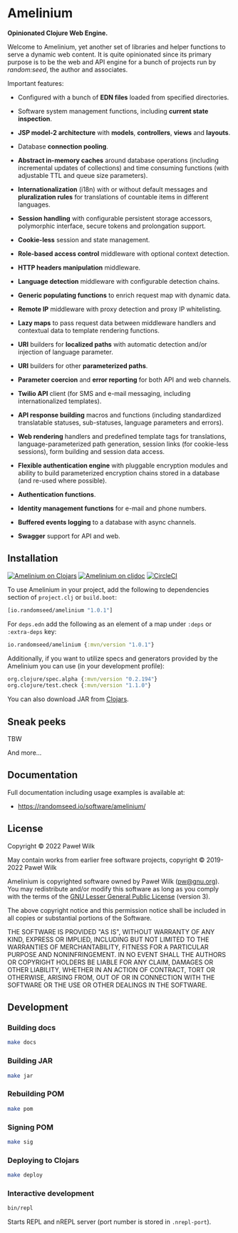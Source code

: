 # Amelinium

**Opinionated Clojure Web Engine.**

Welcome to Amelinium, yet another set of libraries and helper functions to serve
a dynamic web content. It is quite opinionated since its primary purpose is to be the
web and API engine for a bunch of projects run by *random:seed*, the author and
associates.

Important features:

* Configured with a bunch of **EDN files** loaded from specified directories.

* Software system management functions, including **current state inspection**.

* **JSP model-2 architecture** with **models**, **controllers**, **views** and **layouts**.

* Database **connection pooling**.

* **Abstract in-memory caches** around database operations (including incremental
  updates of collections) and time consuming functions (with adjustable TTL and queue
  size parameters).

* **Internationalization** (i18n) with or without default messages and
  **pluralization rules** for translations of countable items in different languages.

* **Session handling** with configurable persistent storage accessors, polymorphic
  interface, secure tokens and prolongation support.

* **Cookie-less** session and state management.

* **Role-based access control** middleware with optional context detection.

* **HTTP headers manipulation** middleware.

* **Language detection** middleware with configurable detection chains.

* **Generic populating functions** to enrich request map with dynamic data.

* **Remote IP** middleware with proxy detection and proxy IP whitelisting.

* **Lazy maps** to pass request data between middleware handlers and contextual data
  to template rendering functions.

* **URI** builders for **localized paths** with automatic detection and/or injection
  of language parameter.

* **URI** builders for other **parameterized paths**.

* **Parameter coercion** and **error reporting** for both API and web channels.

* **Twilio API** client (for SMS and e-mail messaging, including internationalized templates).

* **API response building** macros and functions (including standardized translatable
  statuses, sub-statuses, language parameters and errors).

* **Web rendering** handlers and predefined template tags for translations,
  language-parameterized path generation, session links (for cookie-less sessions),
  form building and session data access.

* **Flexible authentication engine** with pluggable encryption modules and ability to
  build parameterized encryption chains stored in a database (and re-used where
  possible).

* **Authentication functions**.

* **Identity management functions** for e-mail and phone numbers.

* **Buffered events logging** to a database with async channels.

* **Swagger** support for API and web.

## Installation

[![Amelinium on Clojars](https://img.shields.io/clojars/v/io.randomseed/amelinium.svg)](https://clojars.org/io.randomseed/amelinium)
[![Amelinium on cljdoc](https://cljdoc.org/badge/io.randomseed/amelinium)](https://cljdoc.org/d/io.randomseed/amelinium/CURRENT)
[![CircleCI](https://circleci.com/gh/randomseed-io/amelinium.svg?style=svg)](https://circleci.com/gh/randomseed-io/amelinium)

To use Amelinium in your project, add the following to dependencies section of
`project.clj` or `build.boot`:

```clojure
[io.randomseed/amelinium "1.0.1"]
```

For `deps.edn` add the following as an element of a map under `:deps` or
`:extra-deps` key:

```clojure
io.randomseed/amelinium {:mvn/version "1.0.1"}
```

Additionally, if you want to utilize specs and generators provided by the Amelinium
you can use (in your development profile):

```clojure
org.clojure/spec.alpha {:mvn/version "0.2.194"}
org.clojure/test.check {:mvn/version "1.1.0"}
```

You can also download JAR from [Clojars](https://clojars.org/io.randomseed/amelinium).

## Sneak peeks

TBW

And more…

## Documentation

Full documentation including usage examples is available at:

* https://randomseed.io/software/amelinium/

## License

Copyright © 2022 Paweł Wilk

May contain works from earlier free software projects, copyright © 2019-2022 Paweł Wilk

Amelinium is copyrighted software owned by Paweł Wilk (pw@gnu.org). You may
redistribute and/or modify this software as long as you comply with the terms of
the [GNU Lesser General Public License][LICENSE] (version 3).

The above copyright notice and this permission notice shall be included in all
copies or substantial portions of the Software.

THE SOFTWARE IS PROVIDED "AS IS", WITHOUT WARRANTY OF ANY KIND, EXPRESS OR
IMPLIED, INCLUDING BUT NOT LIMITED TO THE WARRANTIES OF MERCHANTABILITY, FITNESS
FOR A PARTICULAR PURPOSE AND NONINFRINGEMENT. IN NO EVENT SHALL THE AUTHORS OR
COPYRIGHT HOLDERS BE LIABLE FOR ANY CLAIM, DAMAGES OR OTHER LIABILITY, WHETHER
IN AN ACTION OF CONTRACT, TORT OR OTHERWISE, ARISING FROM, OUT OF OR IN
CONNECTION WITH THE SOFTWARE OR THE USE OR OTHER DEALINGS IN THE SOFTWARE.

## Development

### Building docs

```bash
make docs
```

### Building JAR

```bash
make jar
```

### Rebuilding POM

```bash
make pom
```

### Signing POM

```bash
make sig
```

### Deploying to Clojars

```bash
make deploy
```

### Interactive development

```bash
bin/repl
```

Starts REPL and nREPL server (port number is stored in `.nrepl-port`).

[LICENSE]:    https://github.com/randomseed-io/amelinium/blob/master/LICENSE
